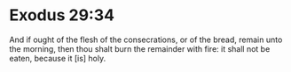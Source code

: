 # Exodus 29:34

And if ought of the flesh of the consecrations, or of the bread, remain unto the morning, then thou shalt burn the remainder with fire: it shall not be eaten, because it [is] holy.